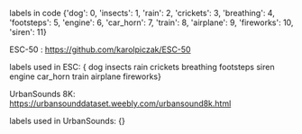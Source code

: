 labels in code {'dog': 0, 'insects': 1, 'rain': 2, 'crickets': 3, 'breathing': 4, 'footsteps': 5, 'engine': 6,
             'car_horn': 7, 'train': 8, 'airplane': 9, 'fireworks': 10, 'siren': 11}
             
ESC-50 : https://github.com/karolpiczak/ESC-50

labels used in ESC: {
dog
insects
rain
crickets
breathing
footsteps
siren
engine
car_horn
train
airplane
fireworks}

UrbanSounds 8K: https://urbansounddataset.weebly.com/urbansound8k.html

labels used in UrbanSounds: {}
